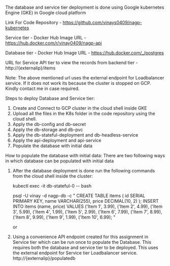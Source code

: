 The database and service tier deployment is done using Google kubernetes Engine (GKE) in Google cloud platform

Link For Code Repository - https://github.com/vinays0409/nagp-kubernetes

Service tier - Docker Hub Image URL - https://hub.docker.com/r/vinay0409/nagp-api

Database tier - Docker Hub Image URL - https://hub.docker.com/_/postgres

URL for Service API tier to view the records from backend tier - http://{externalip}/items

Note: The above mentioned url uses the external endpoint for Loadbalancer service. If it does not work its because the cluster is stopped on GCP. Kindly contact me in case required.


Steps to deploy Database and Service tier: 

1. Create and Connect to GCP cluster in the cloud shell inside GKE
2. Upload all the files in the K8s folder in the code repository using the cloud shell.
3. Apply the db-config and db-secret
4. Apply the db-storage and db-pvc
5. Apply the db-stateful-deployment and db-headless-service
6. Apply the api-deployment and api-service
7. Populate the database with initial data


How to populate the database with initial data:
There are two following ways in which database can be populated with initial data
1. After the database deployment is done run the following commands from the cloud shell inside the cluster:

   kubectl exec -it db-stateful-0 -- bash

   psql -U vinay -d nagp-db -c "
   CREATE TABLE items (
   id SERIAL PRIMARY KEY,
   name VARCHAR(255),
   price DECIMAL(10, 2)
   );
   INSERT INTO items (name, price)
   VALUES
   ('Item 1', 3.99),
   ('Item 2', 4.99),
   ('Item 3', 5.99),
   ('Item 4', 1.99),
   ('Item 5', 2.99),
   ('Item 6', 7.99),
   ('Item 7', 8.99),
   ('Item 8', 9.99),
   ('Item 9', 1.99),
   ('Item 10', 6.99);
   "

   or
   
2. Using a convenience API endpoint created for this assignment in Service tier which can be run once to populate the Database.
   This requires both the database and service tier to be deployed. This uses the external endpoint for Service tier Loadbalancer service.
   http://{externalip}/populatedb
   
